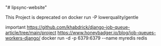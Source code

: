 "# lipsync-website" 




This Project is deprecated on
docker run -P lowerquality/gentle

important
https://github.com/khabdrick/django-job-queue-article/tree/main/project
https://www.honeybadger.io/blog/job-queues-workers-django/
docker run -d -p 6379:6379 --name myredis redis
